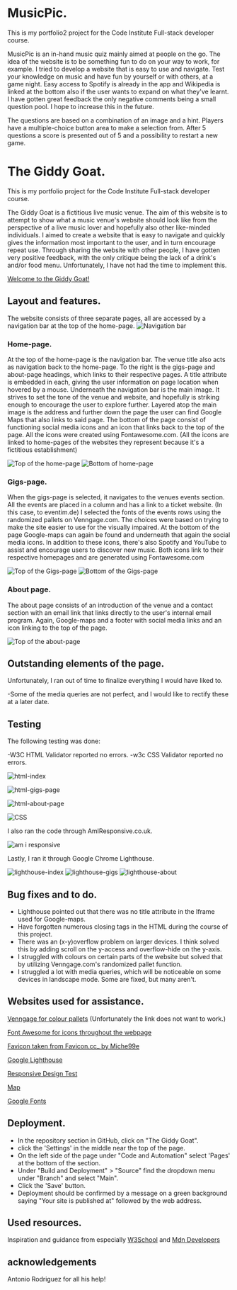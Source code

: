 # MusicPic.
This is my portfolio2 project for the Code Institute Full-stack developer course.

MusicPic is an in-hand music quiz mainly aimed at people on the go. The idea of the website is to be something fun to do on your way to work, for example. 
I tried to develop a website that is easy to use and navigate. Test your knowledge on music and have fun by yourself or with others, at a game night. 
Easy access to Spotify is already in the app and Wikipedia is linked at the bottom also if the user wants to expand on what they've learnt. 
I have gotten great feedback the only negative comments being a small question pool. I hope to increase this in the future. 




The questions are based on a combination of an image and a hint. 
Players have a multiple-choice button area to make a selection from. After 5 questions a score is presented out of 5 and a possibility to restart a new game. 






# The Giddy Goat.
This is my portfolio project for the Code Institute Full-stack developer course.

The Giddy Goat is a fictitious live music venue. The aim of this website is to attempt to show what a music venue's website should look like from the perspective of a live music lover and hopefully also other like-minded individuals. I aimed to create a website that is easy to navigate and quickly gives the information most important to the user, and in turn encourage repeat use. Through sharing the website with other people, I have gotten very positive feedback, with the only critique being the lack of a drink's and/or food menu. Unfortunately, I have not had the time to implement this.

[Welcome to the Giddy Goat!](https://goidz.github.io/the-giddy-goat/)

## Layout and features.
The website consists of three separate pages, all are accessed by a navigation bar at the top of the home-page.
![Navigation bar](docs_imgs_readme/nav_bar.png)

### Home-page.
At the top of the home-page is the navigation bar. The venue title also acts as navigation back to the home-page. To the right is the gigs-page and about-page headings, which links to their respective pages. A title attribute is embedded in each, giving the user information on page location when hovered by a mouse.
Underneath the navigation bar is the main image. It strives to set the tone of the venue and website, and hopefully is striking enough to encourage the user to explore further.
Layered atop the main image is the address and further down the page the user can find Google Maps that also links to said page.
The bottom of the page consist of functioning social media icons and an icon that links back to the top of the page. All the icons were created using Fontawesome.com. (All the icons are linked to home-pages of the websites they represent because it's a fictitious establishment)

![Top of the home-page](docs_imgs_readme/home-screen_top.png)  ![Bottom of home-page](docs_imgs_readme/home-screen_bottom.png)

### Gigs-page.
When the gigs-page is selected, it navigates to the venues events section. All the events are placed in a column and has a link to a ticket website. (In this case, to eventim.de) I selected the fonts of the events rows using the randomized pallets on Venngage.com. The choices were based on trying to make the site easier to use for the visually impaired. At the bottom of the page Google-maps can again be found and underneath that again the social media icons. In addition to these icons, there's also Spotify and YouTube to assist and encourage users to discover new music. Both icons link to their respective homepages and are generated using Fontawesome.com

![Top of the Gigs-page](docs_imgs_readme/gigs_top.png) ![Bottom of the Gigs-page](docs_imgs_readme/footer_gigs.png)

### About page.
The about page consists of an introduction of the venue and a contact section with an email link that links directly to the user's internal email program. Again, Google-maps and a footer with social media links and an icon linking to the top of the page.

![Top of the about-page](docs_imgs_readme/about_top.png)

## Outstanding elements of the page.

Unfortunately, I ran out of time to finalize everything I would have liked to.

-Some of the media queries are not perfect, and I would like to rectify these at a later date.

## Testing

The following testing was done:

-W3C HTML Validator reported no errors.
-w3c CSS Validator reported no errors.


![html-index](docs_imgs_readme/w3c_html_index.png)

![html-gigs-page](docs_imgs_readme/w3c_html_gigs.png)

![html-about-page](docs_imgs_readme/w3c_html_about.png)

![CSS](docs_imgs_readme/w3c_csn_index.png)

I also ran the code through AmIResponsive.co.uk.

![am i responsive](docs_imgs_readme/am-i-responsive.png)

Lastly, I ran it through Google Chrome Lighthouse.

![lighthouse-index](docs_imgs_readme/lighthouse_index.png)  ![lighthouse-gigs](docs_imgs_readme/lighthouse_gigs.png)    ![lighthouse-about](docs_imgs_readme/lighthouse_about.png)


## Bug fixes and to do.

 - Lighthouse pointed out that there was no title attribute in the Iframe used for Google-maps.
 - Have forgotten numerous closing tags in the HTML during the course of this project.
 - There was an (x-y)overflow problem on larger devices. I think solved this by adding scroll on the y-access and overflow-hide on the y-axis. 
 - I struggled with colours on certain parts of the website but solved that by utilizing Venngage.com's randomized pallet function.
 - I struggled a lot with media queries, which will be noticeable on some devices in landscape mode. Some are fixed, but many aren't.
 
 ## Websites used for assistance.

 [Venngage for colour pallets](https://venngage.com/) (Unfortunately the link does not want to work.)
 
 [Font Awesome for icons throughout the webpage](https://fontawesome.com)
 
 [Favicon taken from Favicon.cc_ by Miche99e](https://www.favicon.cc)
 
 [Google Lighthouse](https://chromewebstore.google.com/detail/lighthouse/blipmdconlkpinefehnmjammfjpmpbjk)
 
 [Responsive Design Test](https://amiresponsive.co.uk)
 
 [Map](https://www.google.com/maps)
 
 [Google Fonts](https://fonts.google.com/)


 ## Deployment.

- In the repository section in GitHub, click on "The Giddy Goat".
- click the 'Settings' in the middle near the top of the page.
- On the left side of the page under "Code and Automation" select 'Pages' at the bottom of the section.
- Under "Build and Deployment" > "Source" find the dropdown menu under "Branch" and select  "Main".
- Click the 'Save' button.
- Deployment should be confirmed by a message on a green background saying "Your site is published at" followed by the web address.

## Used resources.

Inspiration and guidance from especially [W3School](https://www.w3schools.com/) and [Mdn Developers](https://developer.mozilla.org/en-US/)

## acknowledgements
Antonio Rodriguez for all his help!

